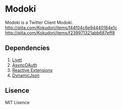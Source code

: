 ﻿# Modoki
Modoki is a Twitter Client Modoki.  
http://qiita.com/Kokudori/items/f44f04c6e94440184e1c  
http://qiita.com/Kokudori/items/f239971321abb687eff8

## Dependencies
1. [Livet](http://ugaya40.hateblo.jp/entry/Livet)
2. [AsyncOAuth](http://neue.cc/2013/02/27_398.html)
3. [Reactive Extensions](https://rx.codeplex.com/)
4. [DynamicJson](https://dynamicjson.codeplex.com/)

## Lisence
MIT Lisence

